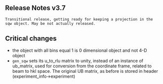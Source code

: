 ## Release Notes v3.7

    Transitional release, getting ready for keeping a projection in the sqw object. May be not actually released.

## Critical changes
 - the object with all bins equal 1 is 0 dimensional object and not 4-D object
 - `gen_sqw` sets its u_to_rlu matrix to unity, instead of an instance of ub_matrix, used for conversion from 
   the coordinate frame, related to beam to hkl space. The original UB matrix, as before is stored in header 
   (experiment_info->experiment)
